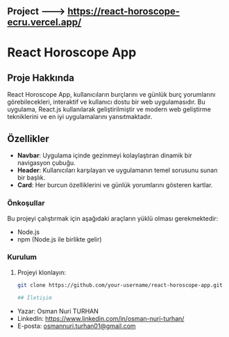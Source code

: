 ## Project ---> https://react-horoscope-ecru.vercel.app/

# React Horoscope App

## Proje Hakkında

React Horoscope App, kullanıcıların burçlarını ve günlük burç yorumlarını görebilecekleri, interaktif ve kullanıcı dostu bir web uygulamasıdır. Bu uygulama, React.js kullanılarak geliştirilmiştir ve modern web geliştirme tekniklerini ve en iyi uygulamalarını yansıtmaktadır.

## Özellikler

- **Navbar**: Uygulama içinde gezinmeyi kolaylaştıran dinamik bir navigasyon çubuğu.
- **Header**: Kullanıcıları karşılayan ve uygulamanın temel sorusunu sunan bir başlık.
- **Card**: Her burcun özelliklerini ve günlük yorumlarını gösteren kartlar.

### Önkoşullar

Bu projeyi çalıştırmak için aşağıdaki araçların yüklü olması gerekmektedir:

- Node.js
- npm (Node.js ile birlikte gelir)

### Kurulum

1. Projeyi klonlayın:
   ```bash
   git clone https://github.com/your-username/react-horoscope-app.git

   ## İletişim

- Yazar: Osman Nuri TURHAN
- LinkedIn: https://www.linkedin.com/in/osman-nuri-turhan/
- E-posta: osmannuri.turhan01@gmail.com
